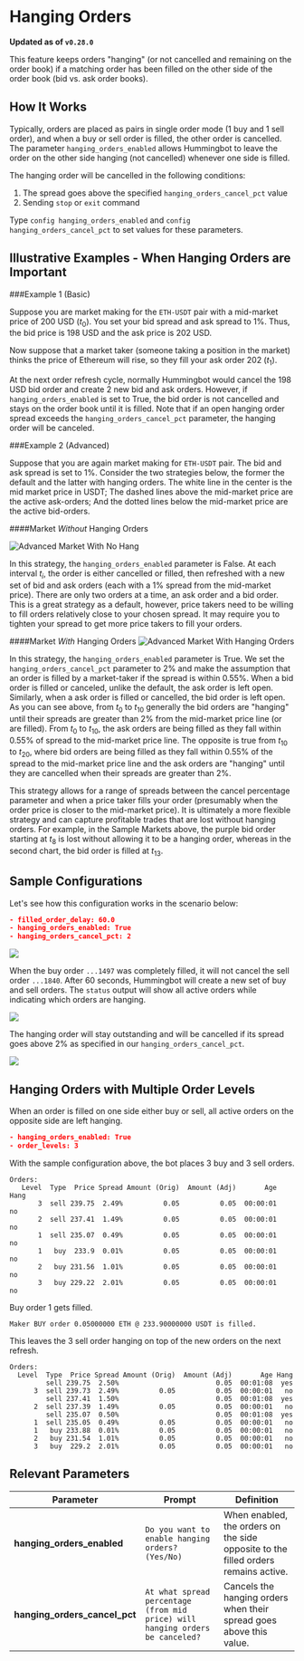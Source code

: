 # Hanging Orders

**Updated as of `v0.28.0`**

This feature keeps orders "hanging" (or not cancelled and remaining on the order book) if a matching order has been filled on the other side of the order book (bid vs. ask order books).

## How It Works

Typically, orders are placed as pairs in single order mode (1 buy and 1 sell order), and when a buy or sell order is filled, the other order is cancelled. The parameter `hanging_orders_enabled` allows Hummingbot to leave the order on the other side hanging (not cancelled) whenever one side is filled.

The hanging order will be cancelled in the following conditions:

1. The spread goes above the specified `hanging_orders_cancel_pct` value
2. Sending `stop` or `exit` command

Type `config hanging_orders_enabled` and `config hanging_orders_cancel_pct` to set values for these parameters. 

## Illustrative Examples - When Hanging Orders are Important

###Example 1 (Basic)

Suppose you are market making for the `ETH-USDT` pair with a mid-market price of 200 USD ($t_0$). You set your bid spread and ask spread to 1%. Thus, the bid price is 198 USD and the ask price is 202 USD. 

Now suppose that a market taker (someone taking a position in the market) thinks the price of Ethereum will rise, so they fill your ask order 202 ($t_1$). 

At the next order refresh cycle, normally Hummingbot would cancel the 198 USD bid order and create 2 new bid and ask orders. However, if `hanging_orders_enabled` is set to True, the bid order is not cancelled and stays on the order book until it is filled. Note that if an open hanging order spread exceeds the `hanging_orders_cancel_pct` parameter, the hanging order will be canceled.

###Example 2 (Advanced)

Suppose that you are again market making for `ETH-USDT` pair. The bid and ask spread is set to 1%. Consider the two strategies below, the former the default and the latter with hanging orders. The white line in the center is the mid market price in USDT; The dashed lines above the mid-market price are the active ask-orders; And the dotted lines below the mid-market price are the active bid-orders.

####Market *Without* Hanging Orders

![Advanced Market With No Hang](/assets/img/hanging_orders_example_market_adv_no_hang.png)

In this strategy, the `hanging_orders_enabled` parameter is False. At each interval $t_i$, the order is either cancelled or filled, then refreshed with a new set of bid and ask orders (each with a 1% spread from the mid-market price). There are only two orders at a time, an ask order and a bid order. This is a great strategy as a default, however, price takers need to be willing to fill orders relatively close to your chosen spread. It may require you to tighten your spread to get more price takers to fill your orders. 

####Market *With* Hanging Orders
![Advanced Market With Hanging Orders](/assets/img/hanging_orders_example_market_adv_with_hang.png)

In this strategy, the `hanging_orders_enabled` parameter is True. We set the `hanging_orders_cancel_pct` parameter to 2% and make the assumption that an order is filled by a market-taker if the spread is within 0.55%. When a bid order is filled or canceled, unlike the default, the ask order is left open. Similarly, when a ask order is filled or cancelled, the bid order is left open. As you can see above, from $t_0$ to $t_{10}$ generally the bid orders are "hanging" until their spreads are greater than 2% from the mid-market price line (or are filled). From $t_0$ to $t_{10}$, the ask orders are being filled as they fall within 0.55% of spread to the mid-market price line. The opposite is true from $t_{10}$ to $t_{20}$, where bid orders are being filled as they fall within 0.55% of the spread to the mid-market price line and the ask orders are "hanging" until they are cancelled when their spreads are greater than 2%. 

This strategy allows for a range of spreads between the cancel percentage parameter and when a price taker fills your order (presumably when the order price is closer to the mid-market price). It is ultimately a more flexible strategy and can capture profitable trades that are lost without hanging orders. For example, in the Sample Markets above, the purple bid order starting at $t_8$ is lost without allowing it to be a hanging order, whereas in the second chart, the bid order is filled at $t_{13}$.

## Sample Configurations

Let's see how this configuration works in the scenario below:

```json
- filled_order_delay: 60.0
- hanging_orders_enabled: True
- hanging_orders_cancel_pct: 2
```

![](/assets/img/hanging_order1.png)

When the buy order `...1497` was completely filled, it will not cancel the sell order `...1840`. After 60 seconds, Hummingbot will create a new set of buy and sell orders. The `status` output will show all active orders while indicating which orders are hanging.

![](/assets/img/hanging_order2.png)

The hanging order will stay outstanding and will be cancelled if its spread goes above 2% as specified in our `hanging_orders_cancel_pct`.

![](/assets/img/hanging_order3.png)

## Hanging Orders with Multiple Order Levels

When an order is filled on one side either buy or sell, all active orders on the opposite side are left hanging.

```json
- hanging_orders_enabled: True
- order_levels: 3
```

With the sample configuration above, the bot places 3 buy and 3 sell orders.

```
Orders:                                                                
   Level  Type  Price Spread Amount (Orig)  Amount (Adj)       Age Hang
       3  sell 239.75  2.49%          0.05          0.05  00:00:01   no
       2  sell 237.41  1.49%          0.05          0.05  00:00:01   no
       1  sell 235.07  0.49%          0.05          0.05  00:00:01   no
       1   buy  233.9  0.01%          0.05          0.05  00:00:01   no
       2   buy 231.56  1.01%          0.05          0.05  00:00:01   no
       3   buy 229.22  2.01%          0.05          0.05  00:00:01   no
```

Buy order 1 gets filled.

```
Maker BUY order 0.05000000 ETH @ 233.90000000 USDT is filled.  
```

This leaves the 3 sell order hanging on top of the new orders on the next refresh.

```
Orders:                                                               
  Level  Type  Price Spread Amount (Orig)  Amount (Adj)       Age Hang
         sell 239.75  2.50%                        0.05  00:01:08  yes
      3  sell 239.73  2.49%          0.05          0.05  00:00:01   no
         sell 237.41  1.50%                        0.05  00:01:08  yes
      2  sell 237.39  1.49%          0.05          0.05  00:00:01   no
         sell 235.07  0.50%                        0.05  00:01:08  yes
      1  sell 235.05  0.49%          0.05          0.05  00:00:01   no
      1   buy 233.88  0.01%          0.05          0.05  00:00:01   no
      2   buy 231.54  1.01%          0.05          0.05  00:00:01   no
      3   buy  229.2  2.01%          0.05          0.05  00:00:01   no

```


## Relevant Parameters

| Parameter | Prompt | Definition |
|-----------|--------|------------|
| **hanging_orders_enabled** | `Do you want to enable hanging orders? (Yes/No)` | When enabled, the orders on the side opposite to the filled orders remains active. |
| **hanging_orders_cancel_pct** | `At what spread percentage (from mid price) will hanging orders be canceled?` | Cancels the hanging orders when their spread goes above this value. |

